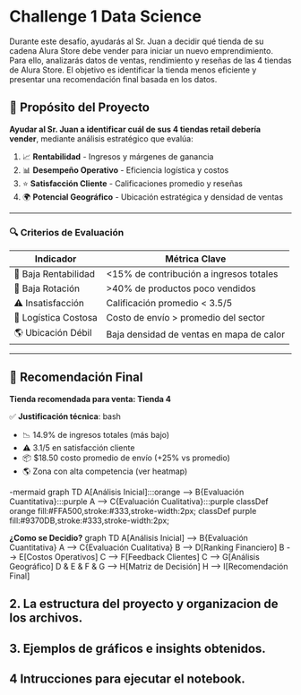 # Challenge 1 Data Science
Durante este desafío, ayudarás al Sr. Juan a decidir qué tienda de su cadena Alura Store debe vender para iniciar un nuevo emprendimiento. Para ello, analizarás datos de ventas, rendimiento y reseñas de las 4 tiendas de Alura Store. El objetivo es identificar la tienda menos eficiente y presentar una recomendación final basada en los datos.
 ## 🎯 **Propósito del Proyecto**

 **Ayudar al Sr. Juan a identificar cuál de sus 4 tiendas retail debería vender**, mediante análisis estratégico que evalúa:

1. 📈 **Rentabilidad** - Ingresos y márgenes de ganancia
2. 📊 **Desempeño Operativo** - Eficiencia logística y costos
3. ⭐ **Satisfacción Cliente** - Calificaciones promedio y reseñas
4. 🌍 **Potencial Geográfico** - Ubicación estratégica y densidad de ventas

---

### 🔍 **Criterios de Evaluación**
| Indicador               | Métrica Clave                          | 
|-------------------------|----------------------------------------|
| 🔴 Baja Rentabilidad    | <15% de contribución a ingresos totales |
| 🚫 Baja Rotación        | >40% de productos poco vendidos        |
| ⚠️ Insatisfacción       | Calificación promedio < 3.5/5          |
| 📍 Logística Costosa    | Costo de envío > promedio del sector    |
| 🌎 Ubicación Débil      | Baja densidad de ventas en mapa de calor|

---

## 📌 **Recomendación Final** 
**Tienda recomendada para venta: Tienda 4**  

✅ **Justificación técnica**:
bash
- 📉 14.9% de ingresos totales (más bajo)
- ⚠️ 3.1/5 en satisfacción cliente 
- 📦 $18.50 costo promedio de envío (+25% vs promedio)
- 🌎 Zona con alta competencia (ver heatmap)

-mermaid
graph TD
    A[Análisis Inicial]:::orange --> B{Evaluación Cuantitativa}:::purple
    A --> C{Evaluación Cualitativa}:::purple
    classDef orange fill:#FFA500,stroke:#333,stroke-width:2px;
    classDef purple fill:#9370DB,stroke:#333,stroke-width:2px;

**¿Como se Decidio?**
graph TD
    A[Análisis Inicial] --> B{Evaluación Cuantitativa}
    A --> C{Evaluación Cualitativa}
    B --> D[Ranking Financiero]
    B --> E[Costos Operativos]
    C --> F[Feedback Clientes]
    C --> G[Análisis Geográfico]
    D & E & F & G --> H[Matriz de Decisión]
    H --> I[Recomendación Final]

## 2. La estructura del proyecto y organizacion de los archivos.
## 3. Ejemplos de gráficos  e insights obtenidos.
## 4 Intrucciones  para  ejecutar el notebook.
